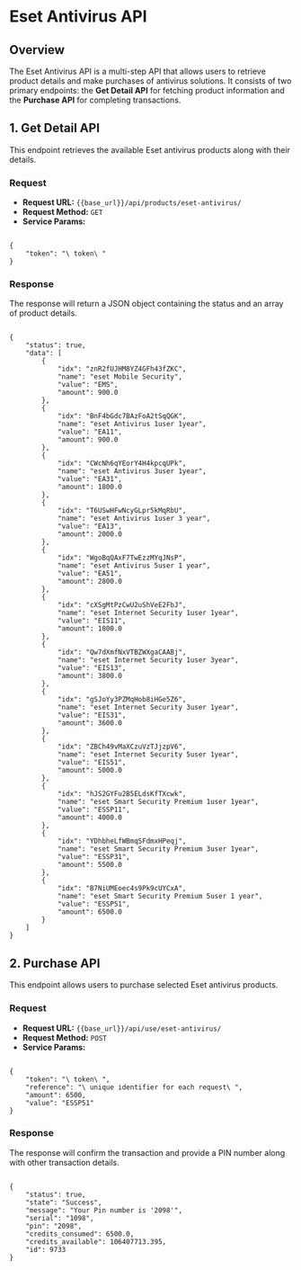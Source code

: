# Eset Antivirus API

## Overview

The Eset Antivirus API is a multi-step API that allows users to retrieve product details and make purchases of antivirus solutions. It consists of two primary endpoints: the **Get Detail API** for fetching product information and the **Purchase API** for completing transactions.

## 1. Get Detail API

This endpoint retrieves the available Eset antivirus products along with their details.

### Request

- **Request URL:** `{{base_url}}/api/products/eset-antivirus/`
- **Request Method:** `GET`
- **Service Params:** 
  
<pre><code class="json">
{
    "token": "\ token\ "
}
</code></pre>

### Response

The response will return a JSON object containing the status and an array of product details.

<pre><code class="json">
{
    "status": true,
    "data": [
        {
            "idx": "znR2fUJHM8YZ4GFh43fZKC",
            "name": "eset Mobile Security",
            "value": "EMS",
            "amount": 900.0
        },
        {
            "idx": "BnF4bGdc7BAzFoA2tSqQGK",
            "name": "eset Antivirus 1user 1year",
            "value": "EA11",
            "amount": 900.0
        },
        {
            "idx": "CWcNh6qYEorY4H4kpcqUPk",
            "name": "eset Antivirus 3user 1year",
            "value": "EA31",
            "amount": 1800.0
        },
        {
            "idx": "T6USwHFwNcyGLpr5kMqRbU",
            "name": "eset Antivirus 1user 3 year",
            "value": "EA13",
            "amount": 2000.0
        },
        {
            "idx": "WgoBqQAxF7TwEzzMYqJNsP",
            "name": "eset Antivirus 5user 1 year",
            "value": "EA51",
            "amount": 2800.0
        },
        {
            "idx": "cXSgMtPzCwU2uShVeE2FbJ",
            "name": "eset Internet Security 1user 1year",
            "value": "EIS11",
            "amount": 1800.0
        },
        {
            "idx": "Qw7dXmfNxVTBZWXgaCAABj",
            "name": "eset Internet Security 1user 3year",
            "value": "EIS13",
            "amount": 3800.0
        },
        {
            "idx": "gSJoYy3PZMqHob8iHGe5Z6",
            "name": "eset Internet Security 3user 1year",
            "value": "EIS31",
            "amount": 3600.0
        },
        {
            "idx": "ZBCh49vMaXCzuVzTJjzpV6",
            "name": "eset Internet Security 5user 1year",
            "value": "EIS51",
            "amount": 5000.0
        },
        {
            "idx": "hJS2GYFu2B5ELdsKfTXcwk",
            "name": "eset Smart Security Premium 1user 1year",
            "value": "ESSP11",
            "amount": 4000.0
        },
        {
            "idx": "YDhbheLfWBmqSFdmxHPeqj",
            "name": "eset Smart Security Premium 3user 1year",
            "value": "ESSP31",
            "amount": 5500.0
        },
        {
            "idx": "B7NiUMEoec4s9Pk9cUYCxA",
            "name": "eset Smart Security Premium 5user 1 year",
            "value": "ESSP51",
            "amount": 6500.0
        }
    ]
}
</code></pre>

## 2. Purchase API

This endpoint allows users to purchase selected Eset antivirus products.

### Request

- **Request URL:** `{{base_url}}/api/use/eset-antivirus/`
- **Request Method:** `POST`
- **Service Params:**

<pre><code class="json">
{
    "token": "\ token\ ",
    "reference": "\ unique identifier for each request\ ",
    "amount": 6500,
    "value": "ESSP51"
}
</code></pre>

### Response

The response will confirm the transaction and provide a PIN number along with other transaction details.

<pre><code class="json">
{
    "status": true,
    "state": "Success",
    "message": "Your Pin number is '2098'",
    "serial": "1098",
    "pin": "2098",
    "credits_consumed": 6500.0,
    "credits_available": 106407713.395,
    "id": 9733
}
</code></pre>
